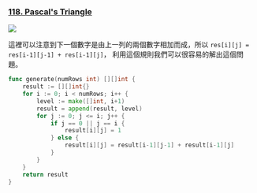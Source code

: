 ### [118. Pascal's Triangle]

![](https://upload.wikimedia.org/wikipedia/commons/0/0d/PascalTriangleAnimated2.gif)

這裡可以注意到下一個數字是由上一列的兩個數字相加而成，所以 `res[i][j] = res[i-1][j-1] + res[i-1][j]`，
利用這個規則我們可以很容易的解出這個問題。

```go
func generate(numRows int) [][]int {
	result := [][]int{}
	for i := 0; i < numRows; i++ {
		level := make([]int, i+1)
		result = append(result, level)
		for j := 0; j <= i; j++ {
			if j == 0 || j == i {
				result[i][j] = 1
			} else {
				result[i][j] = result[i-1][j-1] + result[i-1][j]
			}
		}
	}
	return result
}
```

[118. Pascal's Triangle]: https://leetcode.com/problems/pascals-triangle/